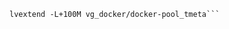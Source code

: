 ```gcloud compute --project "broad-dsp-techops" ssh --zone "us-central1-a" "dsp-gotc-jenkins-slave-prod102"  -- "sudo docker system prune -a"
lvextend -L+100M vg_docker/docker-pool_tmeta```
